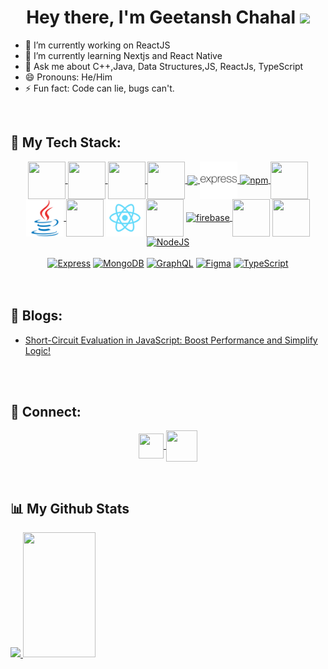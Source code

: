 <div align="center">
  
 

<h1>Hey there, I'm Geetansh Chahal <img src="https://emojis.slackmojis.com/emojis/images/1531849430/4246/blob-sunglasses.gif?1531849430" width="40"/></h1>

</div>


- 🔭 I’m currently working on ReactJS
- 🌱 I’m currently learning Nextjs and React Native
- 💬 Ask me about C++,Java, Data Structures,JS, ReactJs, TypeScript
- 😄 Pronouns: He/Him
- ⚡ Fun fact: Code can lie, bugs can't.


<br/>



## 🚀 My Tech Stack:
<p align ="center"> 
    <a href="https://developer.mozilla.org/en-US/docs/Web/HTML" target="_blank"> <img align="center"src="https://img.icons8.com/color/48/000000/html-5.png" height="60" width="60"/> </a> 
    <a href="https://developer.mozilla.org/en-US/docs/Web/CSS" target="_blank"> <img align="center" src="https://img.icons8.com/color/48/000000/css3.png" height="60" width="60"/> </a> 
    <a href="https://getbootstrap.com" target="_blank"> <img align="center" src="https://img.icons8.com/color/48/000000/bootstrap.png" height="60" width="60"/> </a> 
    <a href="https://www.javascript.com/" target="_blank"> <img align="center" src="https://img.icons8.com/color/48/000000/javascript--v1.png" height="60" width="60"/> </a>
    <a href="https://nodejs.org" target="_blank"> <img align="center" src="https://img.icons8.com/color/48/000000/nodejs.png" width="60"/> </a>
    <a href="https://expressjs.com" target="_blank"> <img align="center" src="https://raw.githubusercontent.com/devicons/devicon/master/icons/express/express-original-wordmark.svg" alt="express" width="60" height="60"/> </a>
    <a href="https://www.npmjs.com/" target="_blank"> <img align="center" src="https://icongr.am/devicon/npm-original-wordmark.svg?size=128&color=ffffff" alt="npm" width="60" height="60"/> </a>
    <a href="https://www.geeksforgeeks.org/c-plus-plus/" target="_blank"><img align="center" src="https://img.icons8.com/color/48/000000/c-plus-plus-logo.png" height="60" width="60"/> </a>    
  <a href="https://www.java.com" target="_blank"><img align="center" src="https://raw.githubusercontent.com/devicons/devicon/master/icons/java/java-original.svg" height="60" width="60"/> </a>
    <a href="https://github.com/" target="_blank"><img align="center" src="https://img.icons8.com/color/48/000000/github--v3.png" height="60" width="60"/></a>
    <a href="https://reactjs.org/" target="_blank"> <img align="center"src="https://raw.githubusercontent.com/github/explore/80688e429a7d4ef2fca1e82350fe8e3517d3494d/topics/react/react.png" height="60" width="60"/></a> 
    <a href="https://code.visualstudio.com/" target="_blank"><img align="center" src="https://img.icons8.com/color/48/000000/visual-studio-code-2019.png" height="60" width="60"/></a> 
    <a href="https://firebase.google.com/" target="_blank"> <img align="center" src="https://www.vectorlogo.zone/logos/firebase/firebase-icon.svg" alt="firebase" width="60" height="50"/> </a> 
  <a href="https://www.mysql.com/" target="_blank"> <img align="center"src="https://img.icons8.com/color/48/000000/mysql.png" height="60" width="60"/></a> 
  <a href="https://www.linux.org/" target="_blank"> <img align="center"src="https://img.icons8.com/color/48/000000/linux.png" height="60" width="60"/></a> 
  <a href="https://nodejs.org/en/" target="_blank" rel="noreferrer"><img src="https://raw.githubusercontent.com/danielcranney/readme-generator/main/public/icons/skills/nodejs-colored.svg" width="36" height="36" alt="NodeJS" /></a>
  <br />
  <br />
<a href="https://expressjs.com/" target="_blank" rel="noreferrer"><img src="https://raw.githubusercontent.com/danielcranney/readme-generator/main/public/icons/skills/express-colored-dark.svg" width="36" height="36" alt="Express" /></a>
<a href="https://www.mongodb.com/" target="_blank" rel="noreferrer"><img src="https://raw.githubusercontent.com/danielcranney/readme-generator/main/public/icons/skills/mongodb-colored.svg" width="36" height="36" alt="MongoDB" /></a>
<a href="https://graphql.org/" target="_blank" rel="noreferrer"><img src="https://raw.githubusercontent.com/danielcranney/readme-generator/main/public/icons/skills/graphql-colored.svg" width="36" height="36" alt="GraphQL" /></a>
<a href="https://www.figma.com/" target="_blank" rel="noreferrer"><img src="https://raw.githubusercontent.com/danielcranney/readme-generator/main/public/icons/skills/figma-colored.svg" width="36" height="36" alt="Figma" /></a>
<a href="https://www.typescriptlang.org/" target="_blank" rel="noreferrer"><img src="https://raw.githubusercontent.com/danielcranney/readme-generator/main/public/icons/skills/typescript-colored.svg" width="36" height="36" alt="TypeScript" /></a>

  
<br/>
<br/>
<br/>
</p>


## 📝 Blogs:
- [Short-Circuit Evaluation in JavaScript: Boost Performance and Simplify Logic!](https://dev.to/geetanshchahal/short-circuit-evaluation-in-javascript-boost-performance-and-simplify-logic-4m79)

<br />
<br />

## 🔗 Connect:
<p align ="center">
<a href="https://www.linkedin.com/in/geetansh-chahal-b7473b1b4/"><img align="center" src="https://raw.githubusercontent.com/rahuldkjain/github-profile-readme-generator/master/src/images/icons/Social/linked-in-alt.svg" height="40" width="40" /> 
<a href = "mailto:geetanshchahal949@gmail.com"><img align="center" src="https://img.icons8.com/color/50/000000/gmail-new.png" height="50" width="50" /><a>
</p>
<br>
    

##  📊 My Github Stats
<a href="https://github.com/GeetanshChahal">
<img width="48%"  src="https://github-readme-stats.vercel.app/api?username=GeetanshChahal&show_icons=true&theme=radical" />
<img   width="48%" height ="200px" left ="600px" src="https://github-readme-stats.vercel.app/api/top-langs/?username=GeetanshChahal&layout=compact&theme=radical&hide_border=true&hide_title=true" />

  <br>
  <br>

</div>
